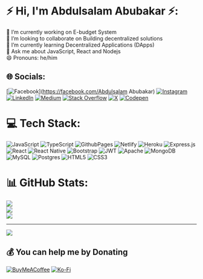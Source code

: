 # ⚡️ Hi, I'm Abdulsalam Abubakar ⚡️:
🔭 I’m currently working on E-budget System<br>👯 I’m looking to collaborate on Building decentralized solutions <br>🌱 I’m currently learning Decentralized Applications (DApps)<br>💬 Ask me about JavaScript, React and Nodejs<br>😄 Pronouns: he/him


## 🌐 Socials:
[![Facebook](https://img.shields.io/badge/Facebook-%231877F2.svg?logo=Facebook&logoColor=white)](https://facebook.com/Abdulsalam Abubakar) [![Instagram](https://img.shields.io/badge/Instagram-%23E4405F.svg?logo=Instagram&logoColor=white)](https://instagram.com/abdul_freeman_) [![LinkedIn](https://img.shields.io/badge/LinkedIn-%230077B5.svg?logo=linkedin&logoColor=white)](https://linkedin.com/in/abdulsalam-abubakar-196878204) [![Medium](https://img.shields.io/badge/Medium-12100E?logo=medium&logoColor=white)](https://medium.com/@abdulsalam1) [![Stack Overflow](https://img.shields.io/badge/-Stackoverflow-FE7A16?logo=stack-overflow&logoColor=white)](https://stackoverflow.com/users/16018879) [![X](https://img.shields.io/badge/X-black.svg?logo=X&logoColor=white)](https://x.com/Abdulsa12584723) [![Codepen](https://img.shields.io/badge/Codepen-000000?style=for-the-badge&logo=codepen&logoColor=white)](https://codepen.io/ABDULSALAMABM) 

# 💻 Tech Stack:
![JavaScript](https://img.shields.io/badge/javascript-%23323330.svg?style=for-the-badge&logo=javascript&logoColor=%23F7DF1E) ![TypeScript](https://img.shields.io/badge/typescript-%23007ACC.svg?style=for-the-badge&logo=typescript&logoColor=white) ![GithubPages](https://img.shields.io/badge/github%20pages-121013?style=for-the-badge&logo=github&logoColor=white) ![Netlify](https://img.shields.io/badge/netlify-%23000000.svg?style=for-the-badge&logo=netlify&logoColor=#00C7B7) ![Heroku](https://img.shields.io/badge/heroku-%23430098.svg?style=for-the-badge&logo=heroku&logoColor=white) ![Express.js](https://img.shields.io/badge/express.js-%23404d59.svg?style=for-the-badge&logo=express&logoColor=%2361DAFB) ![React](https://img.shields.io/badge/react-%2320232a.svg?style=for-the-badge&logo=react&logoColor=%2361DAFB) ![React Native](https://img.shields.io/badge/react_native-%2320232a.svg?style=for-the-badge&logo=react&logoColor=%2361DAFB) ![Bootstrap](https://img.shields.io/badge/bootstrap-%238511FA.svg?style=for-the-badge&logo=bootstrap&logoColor=white) ![JWT](https://img.shields.io/badge/JWT-black?style=for-the-badge&logo=JSON%20web%20tokens) ![Apache](https://img.shields.io/badge/apache-%23D42029.svg?style=for-the-badge&logo=apache&logoColor=white) ![MongoDB](https://img.shields.io/badge/MongoDB-%234ea94b.svg?style=for-the-badge&logo=mongodb&logoColor=white) ![MySQL](https://img.shields.io/badge/mysql-4479A1.svg?style=for-the-badge&logo=mysql&logoColor=white) ![Postgres](https://img.shields.io/badge/postgres-%23316192.svg?style=for-the-badge&logo=postgresql&logoColor=white) ![HTML5](https://img.shields.io/badge/html5-%23E34F26.svg?style=for-the-badge&logo=html5&logoColor=white) ![CSS3](https://img.shields.io/badge/css3-%231572B6.svg?style=for-the-badge&logo=css3&logoColor=white)
# 📊 GitHub Stats:
![](https://github-readme-stats.vercel.app/api?username=abdulsalam8&theme=radical&hide_border=false&include_all_commits=true&count_private=true)<br/>
![](https://github-readme-streak-stats.herokuapp.com/?user=abdulsalam8&theme=radical&hide_border=false)<br/>
![](https://github-readme-stats.vercel.app/api/top-langs/?username=abdulsalam8&theme=radical&hide_border=false&include_all_commits=true&count_private=true&layout=compact)

---
[![](https://visitcount.itsvg.in/api?id=abdulsalam8&icon=0&color=0)](https://visitcount.itsvg.in)

  ## 💰 You can help me by Donating
  [![BuyMeACoffee](https://img.shields.io/badge/Buy%20Me%20a%20Coffee-ffdd00?style=for-the-badge&logo=buy-me-a-coffee&logoColor=black)](https://buymeacoffee.com/abdulsalamp) [![Ko-Fi](https://img.shields.io/badge/Ko--fi-F16061?style=for-the-badge&logo=ko-fi&logoColor=white)](https://ko-fi.com/abdulsalamp) 

  
<!-- Proudly created with GPRM ( https://gprm.itsvg.in ) -->
